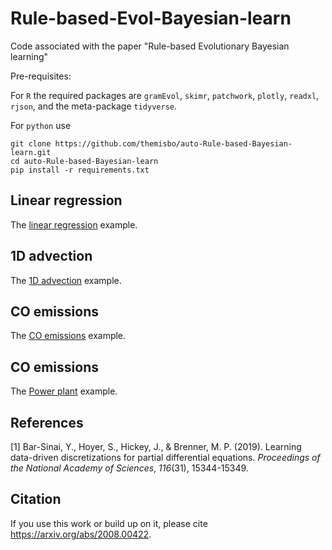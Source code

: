 # Rule-based-Evol-Bayesian-learn
Code associated with the paper "Rule-based Evolutionary Bayesian learning"

Pre-requisites:

For `R` the required packages are `gramEvol`, `skimr`, `patchwork`, `plotly`, `readxl`, `rjson`, and the meta-package `tidyverse`.

For `python` use

```shell
git clone https://github.com/themisbo/auto-Rule-based-Bayesian-learn.git
cd auto-Rule-based-Bayesian-learn
pip install -r requirements.txt
```

## Linear regression

The [linear regression](linear-regression/) example.

## 1D advection

The [1D advection](advection-1d/) example.

## CO emissions

The [CO emissions](CO-emissions/) example.

## CO emissions

The [Power plant](power_plant/) example.

## References

[1] Bar-Sinai, Y., Hoyer, S., Hickey, J., & Brenner, M. P. (2019). Learning data-driven discretizations for partial differential equations. _Proceedings of the National Academy of Sciences_, _116_(31), 15344-15349.


## Citation
If you use this work or build up on it, please cite https://arxiv.org/abs/2008.00422.
